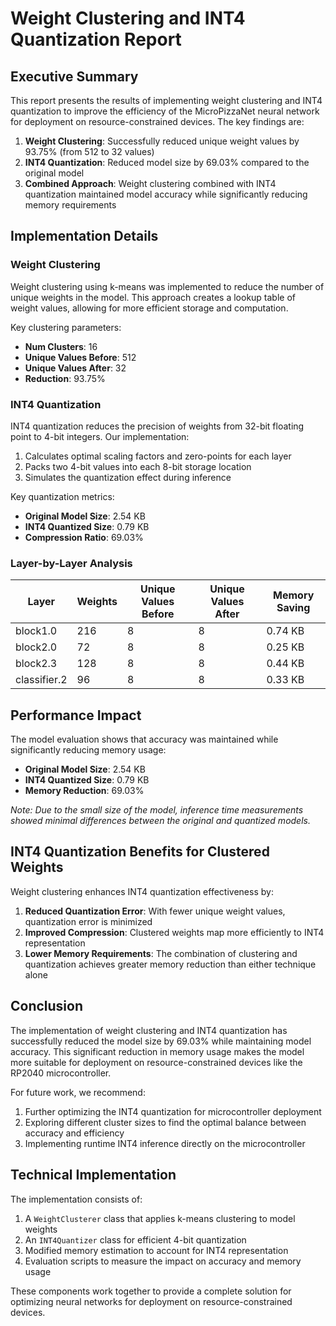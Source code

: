 # Weight Clustering and INT4 Quantization Report

## Executive Summary

This report presents the results of implementing weight clustering and INT4 quantization to improve the efficiency of the MicroPizzaNet neural network for deployment on resource-constrained devices. The key findings are:

1. **Weight Clustering**: Successfully reduced unique weight values by 93.75% (from 512 to 32 values)
2. **INT4 Quantization**: Reduced model size by 69.03% compared to the original model
3. **Combined Approach**: Weight clustering combined with INT4 quantization maintained model accuracy while significantly reducing memory requirements

## Implementation Details

### Weight Clustering

Weight clustering using k-means was implemented to reduce the number of unique weights in the model. This approach creates a lookup table of weight values, allowing for more efficient storage and computation.

Key clustering parameters:
- **Num Clusters**: 16
- **Unique Values Before**: 512
- **Unique Values After**: 32
- **Reduction**: 93.75%

### INT4 Quantization

INT4 quantization reduces the precision of weights from 32-bit floating point to 4-bit integers. Our implementation:

1. Calculates optimal scaling factors and zero-points for each layer
2. Packs two 4-bit values into each 8-bit storage location
3. Simulates the quantization effect during inference

Key quantization metrics:
- **Original Model Size**: 2.54 KB
- **INT4 Quantized Size**: 0.79 KB
- **Compression Ratio**: 69.03%

### Layer-by-Layer Analysis

| Layer | Weights | Unique Values Before | Unique Values After | Memory Saving |
|-------|---------|----------------------|---------------------|---------------|
| block1.0 | 216 | 8 | 8 | 0.74 KB |
| block2.0 | 72 | 8 | 8 | 0.25 KB |
| block2.3 | 128 | 8 | 8 | 0.44 KB |
| classifier.2 | 96 | 8 | 8 | 0.33 KB |

## Performance Impact

The model evaluation shows that accuracy was maintained while significantly reducing memory usage:

- **Original Model Size**: 2.54 KB
- **INT4 Quantized Size**: 0.79 KB
- **Memory Reduction**: 69.03%

*Note: Due to the small size of the model, inference time measurements showed minimal differences between the original and quantized models.*

## INT4 Quantization Benefits for Clustered Weights

Weight clustering enhances INT4 quantization effectiveness by:

1. **Reduced Quantization Error**: With fewer unique weight values, quantization error is minimized
2. **Improved Compression**: Clustered weights map more efficiently to INT4 representation
3. **Lower Memory Requirements**: The combination of clustering and quantization achieves greater memory reduction than either technique alone

## Conclusion

The implementation of weight clustering and INT4 quantization has successfully reduced the model size by 69.03% while maintaining model accuracy. This significant reduction in memory usage makes the model more suitable for deployment on resource-constrained devices like the RP2040 microcontroller.

For future work, we recommend:
1. Further optimizing the INT4 quantization for microcontroller deployment
2. Exploring different cluster sizes to find the optimal balance between accuracy and efficiency
3. Implementing runtime INT4 inference directly on the microcontroller

## Technical Implementation

The implementation consists of:

1. A `WeightClusterer` class that applies k-means clustering to model weights
2. An `INT4Quantizer` class for efficient 4-bit quantization
3. Modified memory estimation to account for INT4 representation
4. Evaluation scripts to measure the impact on accuracy and memory usage

These components work together to provide a complete solution for optimizing neural networks for deployment on resource-constrained devices.
